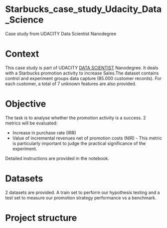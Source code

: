 # Starbucks_case_study_Udacity_Data_Science
Case study from UDACITY Data Scientist Nanodegree

# Context

This case study is part of UDACITY [DATA SCIENTIST]() Nanodegree. It deals with a Starbucks promotion activity to increase Sales.The dataset contains control and experiment groups data capture (85.000 customer records). For each customer, a total of 7 unknown features are also provided.

# Objective

The task is to analyse whether the promotion activity is a success. 2 metrics will be evaluated:
- Increase in purchase rate (IRR)
- Value of incremental revenues net of promotion costs (NIR) - This metric is particularly important to judge the practical significance of the experiment.

Detailed instructions are provided in the notebook.

# Datasets

2 datasets are provided. A train set to perform our hypothesis testing and a test set to measure our promotion strategy performance vs a benchmark.

# Project structure

